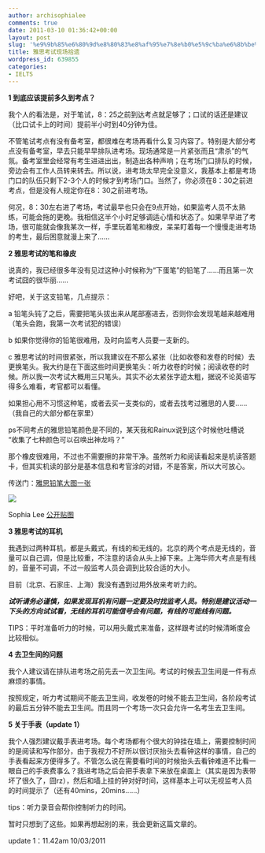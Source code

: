 ```yaml
---
author: archisophialee
comments: true
date: 2011-03-10 01:36:42+00:00
layout: post
slug: '%e9%9b%85%e6%80%9d%e8%80%83%e8%af%95%e7%8e%b0%e5%9c%ba%e6%8b%be%e9%81%97'
title: 雅思考试现场拾遗
wordpress_id: 639855
categories:
- IELTS
---
```


**1 到底应该提前多久到考点？**

我个人的看法是，对于笔试，8：25之前到达考点就足够了；口试的话还是建议（比口试卡上的时间）提前半小时到40分钟为佳。

不管笔试考点有没有备考室，都很难在考场再看什么复习内容了。特别是大部分考点没有备考室，早去只能早早排队进考场。现场通常是一片紧张而且“肃杀”的气氛。备考室里会经常有考生进进出出，制造出各种声响；在考场门口排队的时候，旁边会有工作人员转来转去。所以说，进考场太早完全没意义，我基本上都是考场门口的队伍只剩下2-3个人的时候才到考场门口。当然了，你必须在8：30之前进考点，但是没有人规定你在8：30之前进考场。

何况，8：30左右进了考场，考试最早也只会在9点开始，如果监考人员不太熟练，可能会拖的更晚。我相信这半个小时足够调适心情和状态了。如果早早进了考场，很可能就会像我某次一样，手里玩着笔和橡皮，呆呆盯着每一个慢慢走进考场的考生，最后困意就漫上来了……

**2 雅思考试的笔和橡皮**

说真的，我已经很多年没有见过这种小时候称为“下蛋笔”的铅笔了……而且第一次考试囧的很华丽……

好吧，关于这支铅笔，几点提示：

a 铅笔头钝了之后，需要把笔头拔出来从尾部塞进去，否则你会发现笔越来越难用（笔头会跑，我第一次考试犯的错误）

b 如果你觉得你的铅笔很难用，及时向监考人员要一支新的。

c 雅思考试的时间很紧张，所以我建议在不那么紧张（比如收卷和发卷的时候）去更换笔头。我大约是在下面这些时间更换笔头：听力收卷的时候；阅读收卷的时候。所以我一次考试大概用三只笔头。其实不必太紧张字迹太粗，据说不论英语写得多么难看，考官都可以看懂。

如果担心用不习惯这种笔，或者去买一支类似的，或者去找考过雅思的人要……（我自己的大部分都在家里）

ps不同考点的雅思铅笔颜色是不同的，某天我和Rainux说到这个时候他吐槽说 “收集了七种颜色可以召唤出神龙吗？”

那个橡皮很难用，不过也不需要擦的非常干净。虽然听力和阅读看起来是机读答题卡，但其实机读的部分是基本信息和考官涂的对错，不是答案，所以大可放心。

传送门：[雅思铅笔大图一张](https://picasaweb.google.com/lh/photo/cbB4BTm7R8xJop_Lifja3A?feat=directlink)








[![](https://lh3.googleusercontent.com/_P5BtrZfZTXA/TXhLR5q35eI/AAAAAAAAAW0/jNd7XlGa7Ak/s144/DSC_1719.JPG)](https://picasaweb.google.com/lh/photo/cbB4BTm7R8xJop_Lifja3A?feat=embedwebsite)






Sophia Lee [公开贴图](https://picasaweb.google.com/killsophia/atNWHK?feat=embedwebsite)




**3 雅思考试的耳机**

我遇到过两种耳机，都是头戴式，有线的和无线的。北京的两个考点是无线的，音量可以自己调，但是比较重，不注意的话会从头上掉下来。上海华师大考点是有线的，音量不可调，不过一般监考人员会调到比较合适的大小。

目前（北京、石家庄、上海）我没有遇到过用外放来考听力的。

**_试听请务必谨慎，如果发现耳机有问题一定要及时找监考人员。特别是建议活动一下头的方向试试看，无线的耳机可能信号会有问题，有线的可能线有问题。_**

TIPS：平时准备听力的时候，可以用头戴式来准备，这样跟考试的时候清晰度会比较相似。

**4 去卫生间的问题**

我个人建议请在排队进考场之前先去一次卫生间。考试的时候去卫生间是一件有点麻烦的事情。

按照规定，听力考试期间不能去卫生间，收发卷的时候不能去卫生间，各阶段考试的最后五分钟不能去卫生间。而且同一个考场一次只会允许一名考生去卫生间。



**5 关于手表（update 1）**

我个人强烈建议戴手表进考场。每个考场都有个很大的钟挂在墙上，需要控制时间的是阅读和写作部分，由于我视力不好所以很讨厌抬头去看钟这样的事情，自己的手表看起来方便得多了。不管怎么说在需要看时间的时候抬头去看钟难道不比看一眼自己的手表费事么？我进考场之后会把手表拿下来放在桌面上（其实是因为表带坏了很久了，囧rz），然后和墙上挂的钟对好时间，这样基本上可以无视监考人员的时间提示了（还有40mins，20mins……）

tips：听力录音会帮你控制听力的时间。



暂时只想到了这些。如果再想起别的来，我会更新这篇文章的。

update 1：11.42am 10/03/2011
